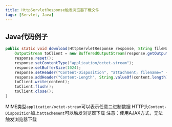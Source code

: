```yaml
---
title: HttpServletResponse触发浏览器下载文件
tags: [Servlet, Java]
---
```


## Java代码例子

```java
public static void download(HttpServletResponse response, String fileName, byte[] content) throws Exception {
    OutputStream toClient = new BufferedOutputStream(response.getOutputStream());
    response.reset();
    response.setContentType("application/octet-stream");
    response.setBufferSize(1024);
    response.setHeader("Content-Disposition", "attachment; filename=" + new String(fileName.getBytes("gb2312"),"iso8859-1"));
    response.addHeader("Content-Length", String.valueOf(content.length));
    toClient.write(content);
    toClient.flush();
    toClient.close();
}
```

MIME类型`application/octet-stream`可以表示任意二进制数据
HTTP头`Content-Disposition`加上`attachement`可以触发浏览器下载
注意：使用AJAX方式，无法触发浏览器下载